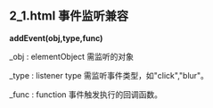 ## 2_1.html 事件监听兼容

**addEvent(obj,type,func)**

_obj : elementObject 需监听的对象

_type : listener type 需监听事件类型，如"click","blur"。

_func : function 事件触发执行的回调函数。
